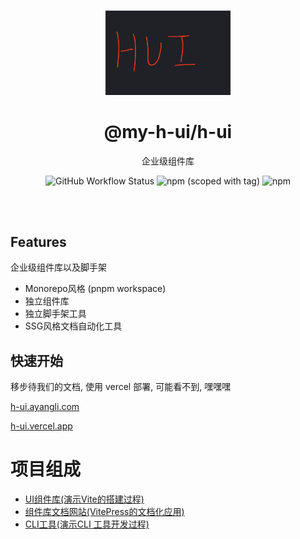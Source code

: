 <br>

<p align="center">
<img src="./assets/h-ui--logo.png" style="width:200px;" />
</p>

<h1 align="center">@my-h-ui/h-ui</h1>

<p align="center">
企业级组件库
</p>

<div style="text-align: center">

![GitHub Workflow Status](https://img.shields.io/github/actions/workflow/status/ayangliayangli/h-ui/main.yml?style=for-the-badge)
![npm (scoped with tag)](https://img.shields.io/npm/v/@my-h-ui/h-ui/latest?style=for-the-badge)
![npm](https://img.shields.io/npm/dy/@my-h-ui/h-ui?style=for-the-badge)

</div>

<br>
<br>

## Features

企业级组件库以及脚手架

- Monorepo风格 (pnpm workspace)
- 独立组件库
- 独立脚手架工具
- SSG风格文档自动化工具

## 快速开始

移步待我们的文档, 使用 vercel 部署, 可能看不到, 嘿嘿嘿

[h-ui.ayangli.com](https://h-ui.ayangli.com)

[h-ui.vercel.app](https://h-ui.vercel.app/)


# 项目组成
- [ UI组件库(演示Vite的搭建过程) ](packages/h-ui-vite/)
- [ 组件库文档网站(VitePress的文档化应用) ](packages/docs-vite/)
- [ CLI工具(演示CLI 工具开发过程) ](packages/create-h-ui-cli/)


